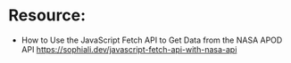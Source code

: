



# Resource: 
- How to Use the JavaScript Fetch API to Get Data from the NASA APOD API
https://sophiali.dev/javascript-fetch-api-with-nasa-api

